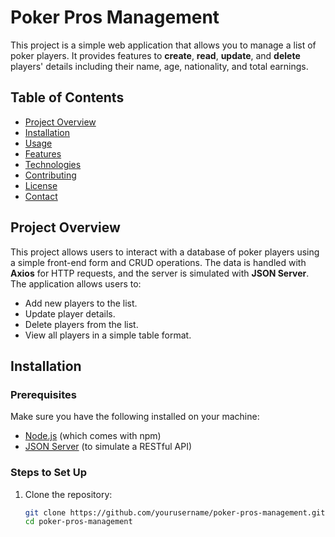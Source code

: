 # Poker Pros Management

This project is a simple web application that allows you to manage a list of poker players. It provides features to **create**, **read**, **update**, and **delete** players' details including their name, age, nationality, and total earnings.

## Table of Contents

- [Project Overview](#project-overview)
- [Installation](#installation)
- [Usage](#usage)
- [Features](#features)
- [Technologies](#technologies)
- [Contributing](#contributing)
- [License](#license)
- [Contact](#contact)

## Project Overview

This project allows users to interact with a database of poker players using a simple front-end form and CRUD operations. The data is handled with **Axios** for HTTP requests, and the server is simulated with **JSON Server**. The application allows users to:

- Add new players to the list.
- Update player details.
- Delete players from the list.
- View all players in a simple table format.

## Installation

### Prerequisites

Make sure you have the following installed on your machine:

- [Node.js](https://nodejs.org/) (which comes with npm)
- [JSON Server](https://github.com/typicode/json-server) (to simulate a RESTful API)
  
### Steps to Set Up

1. Clone the repository:

   ```bash
   git clone https://github.com/yourusername/poker-pros-management.git
   cd poker-pros-management
